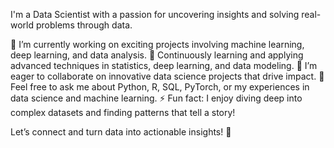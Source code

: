 I'm a Data Scientist with a passion for uncovering insights and solving real-world problems through data.

🔭 I’m currently working on exciting projects involving machine learning, deep learning, and data analysis.
🌱 Continuously learning and applying advanced techniques in statistics, deep learning, and data modeling.
👯 I’m eager to collaborate on innovative data science projects that drive impact.
💬 Feel free to ask me about Python, R, SQL, PyTorch, or my experiences in data science and machine learning.
⚡ Fun fact: I enjoy diving deep into complex datasets and finding patterns that tell a story!

Let’s connect and turn data into actionable insights! 🚀
